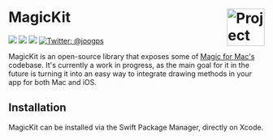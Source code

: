 <h1> MagicKit
  <img align="right" alt="Project logo" src="https://github.com/joao-works/MagicKit/assets/41346220/1e53fe47-b585-4156-84ca-207d2b160335" width=74px>
</h1>

<p>
    <img src="https://img.shields.io/badge/iOS-14.0+-blue.svg" />
    <img src="https://img.shields.io/badge/macOS-11.0+-orange.svg" />
    <img src="https://img.shields.io/badge/Download Magic-7D28DF.svg" />
    <a href="https://twitter.com/joogps">
        <img src="https://img.shields.io/badge/Contact-@joogps-lightgrey.svg?style=social&logo=twitter" alt="Twitter: @joogps" />
    </a>
</p>

MagicKit is an open-source library that exposes some of [Magic for Mac's](https://apps.apple.com/us/app/magic-drawing-and-ai/id1581223559) codebase. It's currently a work in progress, as the main goal for it in the future is turning it into an easy way to integrate drawing methods in your app for both Mac and iOS.

## Installation

MagicKit can be installed via the Swift Package Manager, directly on Xcode.
